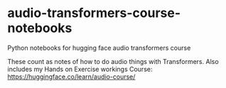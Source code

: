 # audio-transformers-course-notebooks
Python notebooks for hugging face audio transformers course

These count as notes of how to do audio things with Transformers. Also includes my Hands on Exercise workings
Course: https://huggingface.co/learn/audio-course/
